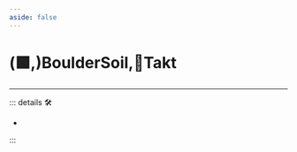 ```yaml
---
aside: false
---
```

# (🟩,)<ekos>BoulderSoil</ekos>,🔻<via>Takt</via>

---

<!-- =================================================== -->
<!-- =================================================== -->
<!-- =================================================== -->
<!-- =================================================== -->
<!-- =================================================== -->
::: details 🛠

-

:::
